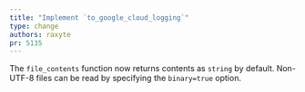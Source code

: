 ```yaml
---
title: "Implement `to_google_cloud_logging`"
type: change
authors: raxyte
pr: 5135
---
```


The `file_contents` function now returns contents as `string` by default.
Non-UTF-8 files can be read by specifying the `binary=true` option.
